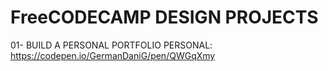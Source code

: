 # FreeCODECAMP DESIGN PROJECTS

01- BUILD A PERSONAL PORTFOLIO PERSONAL: https://codepen.io/GermanDaniG/pen/QWGqXmy
